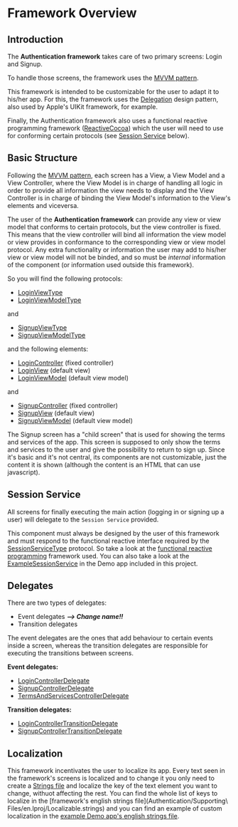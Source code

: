 # Framework Overview

## Introduction

The **Authentication framework** takes care of two primary screens: Login and Signup.

To handle those screens, the framework uses the [MVVM pattern](http://www.sprynthesis.com/2014/12/06/reactivecocoa-mvvm-introduction/).

This framework is intended to be customizable for the user to adapt it to his/her app. For this, the framework uses the [Delegation](https://developer.apple.com/library/ios/documentation/Swift/Conceptual/Swift_Programming_Language/Protocols.html#//apple_ref/doc/uid/TP40014097-CH25-ID276) design pattern, also used by Apple's UIKit framework, for example.

Finally, the Authentication framework also uses a functional reactive programming framework ([ReactiveCocoa](https://github.com/ReactiveCocoa/ReactiveCocoa)) which the user will need to use for conforming certain protocols (see [Session Service](#session-service) below).

## Basic Structure

Following the [MVVM pattern](http://www.sprynthesis.com/2014/12/06/reactivecocoa-mvvm-introduction/), each screen has a View, a View Model and a View Controller, where the View Model is in charge of handling all logic in order to provide all information the view needs to display and the View Controller is in charge of binding the View Model's information to the View's elements and viceversa.

The user of the **Authentication framework** can provide any view or view model that conforms to certain protocols, but the view controller is fixed. This means that the view controller will bind all information the view model or view provides in conformance to the corresponding view or view model protocol. Any extra functionality or information the user may add to his/her view or view model will not be binded, and so must be _internal_ information of the component (or information used outside this framework).

So you will find the following protocols:

* [LoginViewType](Authentication/Login/View/LoginView.swift)
* [LoginViewModelType](Authentication/Login/ViewModel/LoginViewModel.swift)

and

* [SignupViewType](Authentication/Signup/View/SignupView.swift)
* [SignupViewModelType](Authentication/Signup/ViewModel/SignupViewModel.swift)


and the following elements:

* [LoginController](Authentication/Login/View/LoginController.swift) (fixed controller)
* [LoginView](Authentication/Login/View/LoginView.swift) (default view)
* [LoginViewModel](Authentication/Login/ViewModel/LoginViewModel.swift) (default view model)

and

* [SignupController](Authentication/Signup/View/SignupController.swift) (fixed controller)
* [SignupView](Authentication/Signup/View/SignupView.swift) (default view)
* [SignupViewModel](Authentication/Signup/ViewModel/SignupViewModel.swift) (default view model)



The Signup screen has a "child screen" that is used for showing the terms and services of the app. This screen is supposed to only show the terms and services to the user and give the possibility to return to sign up. Since it's basic and it's not central, its components are not customizable, just the content it is shown (although the content is an HTML that can use javascript).


## Session Service

All screens for finally executing the main action (logging in or signing up a user) will delegate to the `Session Service` provided.

This component must always be designed by the user of this framework and must respond to the functional reactive interface required by the [SessionServiceType](Authentication/SessionServiceType.swift) protocol.
So take a look at the [functional reactive programming](https://github.com/ReactiveCocoa/ReactiveCocoa) framework used. You can also take a look at the [ExampleSessionService](AuthenticationDemo/ExampleSessionService.swift) in the Demo app included in this project.


## Delegates

There are two types of delegates:

* Event delegates **_--> Change name!!_**
* Transition delegates

The event delegates are the ones that add behaviour to certain events inside a screen, whereas the transition delegates are responsible for executing the transitions between screens.

**Event delegates:**

* [LoginControllerDelegate](Authentication/Login/View/LoginControllerDelegate.swift)
* [SignupControllerDelegate](Authentication/Signup/View/SignupControllerDelegate.swift)
* [TermsAndServicesControllerDelegate](Authentication/Signup/TermsAndServices/TermsAndServicesControllerDelegate.swift)


**Transition delegates:**

* [LoginControllerTransitionDelegate](Authentication/Login/View/LoginControllerTransitionDelegate.swift)
* [SignupControllerTransitionDelegate](Authentication/Signup/View/SignupControllerTransitionDelegate.swift)





## Localization

This framework incentivates the user to localize its app. Every text seen in the framework's screens is localized and to change it you only need to create a [Strings file](https://developer.apple.com/library/mac/documentation/Cocoa/Conceptual/LoadingResources/Strings/Strings.html) and localize the key of the text element you want to change, withuot affecting the rest.
You can find the whole list of keys to localize in the [framework's english strings file](Authentication/Supporting\ Files/en.lproj/Localizable.strings) and you can find an example of custom localization in the [example Demo app's english strings file](AuthenticationDemo/en.lproj/Localizable.strings).